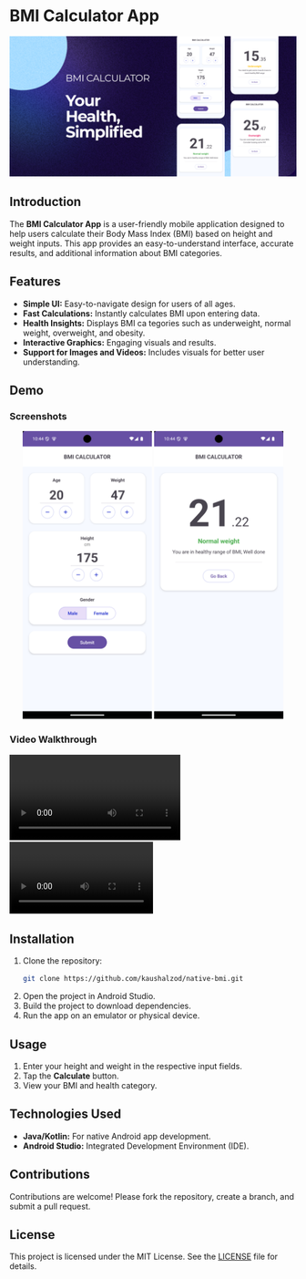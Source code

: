 # BMI Calculator App

![BMI Calculator Banner](./assets/banner.png)

## Introduction

The **BMI Calculator App** is a user-friendly mobile application designed to help users calculate their Body Mass Index (BMI) based on height and weight inputs. This app provides an easy-to-understand interface, accurate results, and additional information about BMI categories.

## Features

- **Simple UI:** Easy-to-navigate design for users of all ages.
- **Fast Calculations:** Instantly calculates BMI upon entering data.
- **Health Insights:** Displays BMI ca
  <!-- @import "[TOC]" {cmd="toc" depthFrom=1 depthTo=6 orderedList=false} -->
  tegories such as underweight, normal weight, overweight, and obesity.
- **Interactive Graphics:** Engaging visuals and results.
- **Support for Images and Videos:** Includes visuals for better user understanding.

## Demo

### Screenshots

<p align="center">
  <img src="./assets/screenshot1.png" alt="App Screenshot 1" width="45%">
  <img src="./assets/screenshot2.png" alt="App Screenshot 2" width="45%">
</p>

### Video Walkthrough

![Demo Video](./assets/demo_video.mp4)
<video width="50%" controls>

  <source src="./assets/demo_video.mp4" type="video/mp4">
</video>

## Installation

1. Clone the repository:
   ```bash
   git clone https://github.com/kaushalzod/native-bmi.git
   ```
2. Open the project in Android Studio.
3. Build the project to download dependencies.
4. Run the app on an emulator or physical device.

## Usage

1. Enter your height and weight in the respective input fields.
2. Tap the **Calculate** button.
3. View your BMI and health category.

## Technologies Used

- **Java/Kotlin:** For native Android app development.
- **Android Studio:** Integrated Development Environment (IDE).

## Contributions

Contributions are welcome! Please fork the repository, create a branch, and submit a pull request.

## License

This project is licensed under the MIT License. See the [LICENSE](./LICENSE) file for details.

<!-- ## Contact
For questions or feedback, please contact:
- Email: your-email@example.com
- GitHub: [your-username](https://github.com/your-username) -->
